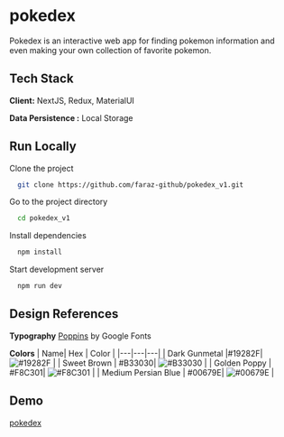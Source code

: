 # pokedex
Pokedex is an interactive web app for finding pokemon information and even making your own collection of favorite pokemon.

## Tech Stack
**Client:** NextJS, Redux, MaterialUI

**Data Persistence :** Local Storage

## Run Locally
Clone the project
```bash
  git clone https://github.com/faraz-github/pokedex_v1.git
```
Go to the project directory
```bash
  cd pokedex_v1
```
Install dependencies 
```bash
  npm install
```
Start development server
```bash
  npm run dev
```
## Design References

**Typography**
[Poppins](https://fonts.google.com/specimen/Poppins?query=poppins) by Google Fonts

**Colors**
|  Name|  Hex | Color |
|---|---|---|
| Dark Gunmetal |#19282F| ![#19282F](https://via.placeholder.com/20/19282F?text=+) |
| Sweet Brown | #B33030| ![#B33030](https://via.placeholder.com/20/B33030?text=+) |
| Golden Poppy | #F8C301| ![#F8C301](https://via.placeholder.com/20/F8C301?text=+) |
| Medium Persian Blue | #00679E| ![#00679E](https://via.placeholder.com/20/00679E?text=+) |

## Demo
[pokedex](https://pokedex-navy-beta.vercel.app/)